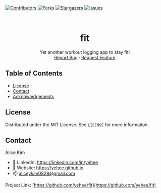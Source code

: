 [![Contributors][contributors-shield]][contributors-url]
[![Forks][forks-shield]][forks-url]
[![Stargazers][stars-shield]][stars-url]
[![Issues][issues-shield]][issues-url]



<!-- PROJECT LOGO -->
<br />
<p align="center">
  <!-- <a href="https://github.com/yehee/fit">
    <img src="images/logo.png" alt="Logo" height="80">
  </a> -->
  <h1 align="center">fit</h1>
  <p align="center">
    Yet another workout logging app to stay fit!
    <br />
    <a href="https://github.com/yehee/fit/issues">Report Bug</a>
    ·
    <a href="https://github.com/yehee/fit/issues">Request Feature</a>
  </p>
</p>



<!-- TABLE OF CONTENTS -->
## Table of Contents

* [License](#license)
* [Contact](#contact)
* [Acknowledgements](#acknowledgements)




<!-- LICENSE -->
## License

Distributed under the MIT License. See `LICENSE` for more information.



<!-- CONTACT -->
## Contact

Alice Kim
- :briefcase: LinkedIn: https://linkedin.com/in/yehee
- :school_satchel: Website: https://yehee.github.io
- :mailbox: aliceykim0828@gmail.com

Project Link: [https://github.com/yehee/fit](https://github.com/yehee/fit)



<!-- MARKDOWN LINKS & IMAGES -->
[contributors-shield]: https://img.shields.io/github/contributors/yehee/fit.svg?style=flat-square
[contributors-url]: https://github.com/yehee/fit/graphs/contributors
[forks-shield]: https://img.shields.io/github/forks/yehee/fit.svg?style=flat-square
[forks-url]: https://github.com/yehee/fit/network/members
[stars-shield]: https://img.shields.io/github/stars/yehee/fit.svg?style=flat-square
[stars-url]: https://github.com/yehee/fit/stargazers
[issues-shield]: https://img.shields.io/github/issues/yehee/fit.svg?style=flat-square
[issues-url]: https://github.com/yehee/fit/issues
